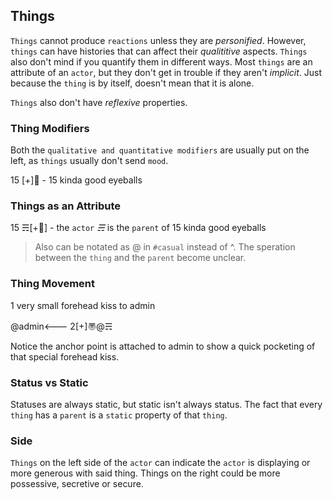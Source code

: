 ## Things
`Things` cannot produce `reactions` unless they are _personified_.  However, `things` can have histories that can affect their _qualititive_ aspects.  `Things` also don't mind if you quantify them in different ways.  Most `things` are an attribute of an `actor`, but they don't get in trouble if they aren't _implicit_. Just because the `thing` is by itself, doesn't mean that it is alone.

`Things` also don't have _reflexive_ properties.

### Thing Modifiers
Both the `qualitative and quantitative modifiers` are usually put on the left, as `things` usually don't send `mood`.

15 [+]👀 - 15 kinda good eyeballs

### Things as an Attribute 
15 ☴[+👀] - the `actor` _☴_ is the `parent` of 15 kinda good eyeballs 

> Also can be notated as @ in `#casual` instead of ^.  The speration between the `thing` and the `parent` become unclear.

### Thing Movement
1 very small forehead kiss to admin

@admin<--- 2[+]〠@☴

Notice the anchor point is attached to admin to show a quick pocketing of that special forehead kiss.

### Status vs Static
Statuses are always static, but static isn't always status.  The fact that every `thing` has a `parent` is a `static` property of that `thing`.

### Side
`Things` on the left side of the `actor` can indicate the `actor` is displaying or more generous with said thing.  Things on the right could be more possessive, secretive or secure.